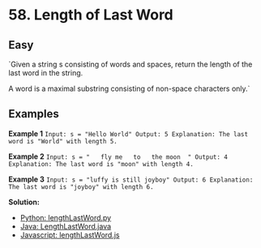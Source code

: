 # 58. Length of Last Word

## Easy

`Given a string s consisting of words and spaces, return the length of the last word in the string.

A word is a maximal substring consisting of non-space characters only.`

## Examples

**Example 1**
`Input: s = "Hello World"
Output: 5
Explanation: The last word is "World" with length 5.`

**Example 2**
`Input: s = "   fly me   to   the moon  "
Output: 4
Explanation: The last word is "moon" with length 4.`

**Example 3**
`Input: s = "luffy is still joyboy"
Output: 6
Explanation: The last word is "joyboy" with length 6.`

**Solution:**
- [Python: lengthLastWord.py](../../Python/Easy/lengthLastWord.py)
- [Java: LengthLastWord.java](../../Java/Easy/src/LengthLastWord.java)
- [Javascript: lengthLastWord.js](../../JS/Easy/lengthLastWord.js)
